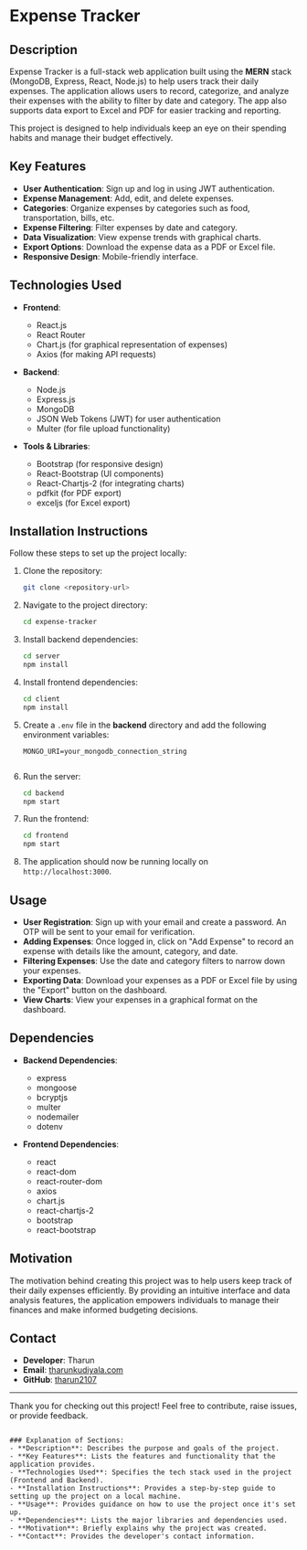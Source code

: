 

# Expense Tracker

## Description

Expense Tracker is a full-stack web application built using the **MERN** stack (MongoDB, Express, React, Node.js) to help users track their daily expenses. The application allows users to record, categorize, and analyze their expenses with the ability to filter by date and category. The app also supports data export to Excel and PDF for easier tracking and reporting.

This project is designed to help individuals keep an eye on their spending habits and manage their budget effectively.

## Key Features

- **User Authentication**: Sign up and log in using JWT authentication.
- **Expense Management**: Add, edit, and delete expenses.
- **Categories**: Organize expenses by categories such as food, transportation, bills, etc.
- **Expense Filtering**: Filter expenses by date and category.
- **Data Visualization**: View expense trends with graphical charts.
- **Export Options**: Download the expense data as a PDF or Excel file.
- **Responsive Design**: Mobile-friendly interface.

## Technologies Used

- **Frontend**:
  - React.js
  - React Router
  - Chart.js (for graphical representation of expenses)
  - Axios (for making API requests)

- **Backend**:
  - Node.js
  - Express.js
  - MongoDB
  - JSON Web Tokens (JWT) for user authentication
  - Multer (for file upload functionality)

- **Tools & Libraries**:
  - Bootstrap (for responsive design)
  - React-Bootstrap (UI components)
  - React-Chartjs-2 (for integrating charts)
  - pdfkit (for PDF export)
  - exceljs (for Excel export)

## Installation Instructions

Follow these steps to set up the project locally:

1. Clone the repository:
   ```bash
   git clone <repository-url>
   ```

2. Navigate to the project directory:
   ```bash
   cd expense-tracker
   ```

3. Install backend dependencies:
   ```bash
   cd server
   npm install
   ```

4. Install frontend dependencies:
   ```bash
   cd client
   npm install
   ```

5. Create a `.env` file in the **backend** directory and add the following environment variables:
   ```env
   MONGO_URI=your_mongodb_connection_string
  
   ```

6. Run the server:
   ```bash
   cd backend
   npm start
   ```

7. Run the frontend:
   ```bash
   cd frontend
   npm start
   ```

8. The application should now be running locally on `http://localhost:3000`.

## Usage

- **User Registration**: Sign up with your email and create a password. An OTP will be sent to your email for verification.
- **Adding Expenses**: Once logged in, click on "Add Expense" to record an expense with details like the amount, category, and date.
- **Filtering Expenses**: Use the date and category filters to narrow down your expenses.
- **Exporting Data**: Download your expenses as a PDF or Excel file by using the "Export" button on the dashboard.
- **View Charts**: View your expenses in a graphical format on the dashboard.

## Dependencies

- **Backend Dependencies**:
  - express
  - mongoose
  - bcryptjs
  - multer
  - nodemailer
  - dotenv

- **Frontend Dependencies**:
  - react
  - react-dom
  - react-router-dom
  - axios
  - chart.js
  - react-chartjs-2
  - bootstrap
  - react-bootstrap

## Motivation

The motivation behind creating this project was to help users keep track of their daily expenses efficiently. By providing an intuitive interface and data analysis features, the application empowers individuals to manage their finances and make informed budgeting decisions.

## Contact

- **Developer**: Tharun
- **Email**: [tharunkudiyala.com](mailto:tharunkudikyala@gmail.com)
- **GitHub**: [tharun2107](https://github.com/tharun2107)

---

Thank you for checking out this project! Feel free to contribute, raise issues, or provide feedback.
```

### Explanation of Sections:
- **Description**: Describes the purpose and goals of the project.
- **Key Features**: Lists the features and functionality that the application provides.
- **Technologies Used**: Specifies the tech stack used in the project (Frontend and Backend).
- **Installation Instructions**: Provides a step-by-step guide to setting up the project on a local machine.
- **Usage**: Provides guidance on how to use the project once it's set up.
- **Dependencies**: Lists the major libraries and dependencies used.
- **Motivation**: Briefly explains why the project was created.
- **Contact**: Provides the developer's contact information.

